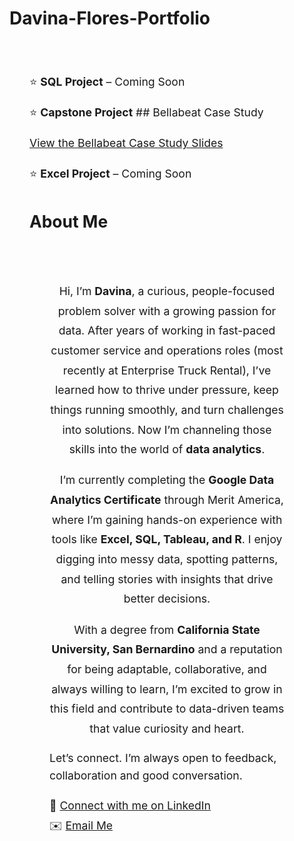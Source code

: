 # Davina-Flores-Portfolio
<section id="projects">
  <div style="max-width: 800px; margin: 0 auto; padding: 2rem; font-size: 1.1rem; line-height: 1.8;">
   
<p align="center"> <p>⭐ <strong>SQL Project</strong> – Coming Soon</p>
   
<p align="center"> <p>⭐ <strong>Capstone Project</strong> ## Bellabeat Case Study

[View the Bellabeat Case Study Slides](https://docs.google.com/presentation/d/19hBAB09j8HN1pARXp4sNF8EbDE8t5nNj1OJ97Ux8J2c/edit?usp=sharing)

  
<p align="center">  <p>⭐ <strong>Excel Project</strong> – Coming Soon</p>
  

# About Me

<section id="about">
  <div style="max-width: 800px; margin: 0 auto; padding: 2rem;">
    <p style="font-size: 1.1rem; line-height: 1.6;">

<p align="center"> Hi, I’m <strong>Davina</strong>, a curious, people-focused problem solver with a growing passion for data. 
      After years of working in fast-paced customer service and operations roles (most recently at Enterprise Truck Rental), 
      I’ve learned how to thrive under pressure, keep things running smoothly, and turn challenges into solutions. 
      Now I’m channeling those skills into the world of <strong>data analytics</strong>.
    </p>
    <p style="font-size: 1.1rem; line-height: 1.6; margin-top: 1rem;"> 
<p align="center">I’m currently completing the <strong>Google Data Analytics Certificate</strong> through Merit America, 
      where I’m gaining hands-on experience with tools like <strong>Excel, SQL, Tableau, and R</strong>. 
      I enjoy digging into messy data, spotting patterns, and telling stories with insights that drive better decisions.
    </p>
    <p style="font-size: 1.1rem; line-height: 1.6; margin-top: 1rem;">
<p align="center">
      With a degree from <strong>California State University, San Bernardino</strong> and a reputation for being adaptable, 
      collaborative, and always willing to learn, I’m excited to grow in this field and contribute to 
      data-driven teams that value curiosity and heart.
    </p>
    <p style="font-size: 1.1rem; line-height: 1.6; margin-top: 1rem;">
      Let’s connect. I’m always open to feedback, collaboration and good conversation.
    </p>
 

  📍 <a href="https://www.linkedin.com/in/davina-flores-b90719132">Connect with me on LinkedIn</a><br>
  ✉️ <a href="mailto:davinaflores94@gmail.com">Email Me</a>

